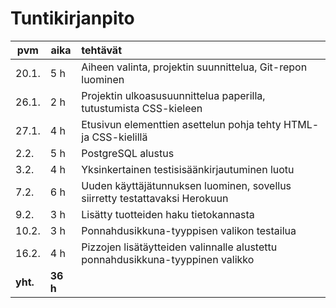 # Tuntikirjanpito
pvm    | aika | tehtävät
------ | ---- | :--------
20.1.|5 h|Aiheen valinta, projektin suunnittelua, Git-repon luominen
26.1.|2 h|Projektin ulkoasusuunnittelua paperilla, tutustumista CSS-kieleen
27.1.|4 h|Etusivun elementtien asettelun pohja tehty HTML- ja CSS-kielillä
2.2.|5 h|PostgreSQL alustus
3.2.|4 h|Yksinkertainen testisisäänkirjautuminen luotu
7.2.|6 h|Uuden käyttäjätunnuksen luominen, sovellus siirretty testattavaksi Herokuun
9.2.|3 h|Lisätty tuotteiden haku tietokannasta
10.2.|3 h|Ponnahdusikkuna-tyyppisen valikon testailua
16.2.|4 h|Pizzojen lisätäytteiden valinnalle alustettu ponnahdusikkuna-tyyppinen valikko
**yht.**|**36 h**
